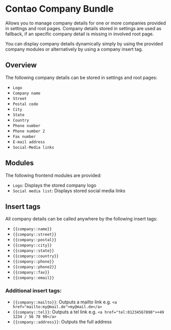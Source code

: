 # Contao Company Bundle
Allows you to manage company details for one or more companies provided in settings and root pages. Company details stored in settings are used as fallback, if an specific company detail is missing in involved root page.

You can display company details dynamically simply by using the provided company modules or alternatively by using a company insert tag. 

## Overview
The following company details can be stored in settings and root pages:

- `Logo`
- `Company name`
- `Street`
- `Postal code`
- `City`
- `State`
- `Country`
- `Phone number`
- `Phone number 2`
- `Fax number`
- `E-mail address`
- `Social-Media links`

## Modules
The following frontend modules are provided:

- `Logo`: Displays the stored company logo
- `Social media list`: Displays stored social media links

## Insert tags
All company details can be called anywhere by the following insert tags:

- `{{company::name}}`
- `{{company::street}}`
- `{{company::postal}}`
- `{{company::city}}`
- `{{company::state}}`
- `{{company::country}}`
- `{{company::phone}}`
- `{{company::phone2}}`
- `{{company::fax}}`
- `{{company::email}}`

### Additional insert tags:

- `{{company::mailto}}`: Outputs a mailto link e.g. `<a href="mailto:my@mail.de">my@mail.de</a>` 
- `{{company::tel}}`: Outputs a tel link e.g. `<a href="tel:01234567890">+49 1234 / 56 78 90</a>` 
- `{{company::address}}`: Outputs the full address
